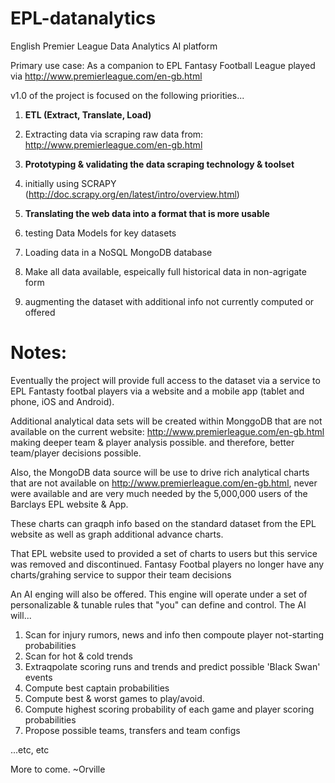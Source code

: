 # EPL-datanalytics
English Premier League Data Analytics AI platform

Primary use case: As a companion to EPL Fantasy Football League
                  played via http://www.premierleague.com/en-gb.html

v1.0 of the project is focused on the following priorities...

1.  **ETL (Extract, Translate, Load)**
  1. Extracting data via scraping raw data from: http://www.premierleague.com/en-gb.html

2. **Prototyping & validating the data scraping technology & toolset**
  1. initially using SCRAPY (http://doc.scrapy.org/en/latest/intro/overview.html)

3. **Translating the web data into a format that is more usable**
  1. testing Data Models for key datasets
  2. Loading data in a NoSQL MongoDB database
  3. Make all data available, espeically full historical data in non-agrigate form
  4. augmenting the dataset with additional info not currently computed or offered


Notes:
======
Eventually the project will provide full access to the dataset via a service to EPL Fantasty
footbal players via a website and a mobile app (tablet and phone, iOS and Android).

Additional analytical data sets will be created within MonggoDB that are not available
on the current website: http://www.premierleague.com/en-gb.html making deeper team & player
analysis possible. and therefore, better team/player decisions possible.

Also, the MongoDB data source will be use to drive rich analytical charts that are not
available on http://www.premierleague.com/en-gb.html, never were available and are
very much needed by the 5,000,000 users of the Barclays EPL website & App.

These charts can graqph info based on the standard dataset from the EPL website as well as
graph additional advance charts.

That EPL website used to provided a set of charts to users but this service was removed and
discontinued. Fantasy Footbal players no longer have any charts/grahing service to suppor their
team decisions

An AI enging will also be offered.
This engine will operate under a set of personalizable & tunable rules that "you" can define
and control. The AI will...

1. Scan for injury rumors, news and info then compoute player not-starting probabilities
2. Scan for hot & cold trends
3. Extraqpolate scoring runs and trends and predict possible 'Black Swan' events
4. Compute best captain probabilities
5. Compute best & worst games to play/avoid.
6. Compute highest scoring probability of each game and player scoring probabilities
7. Propose possible teams, transfers and team configs

...etc, etc


More to come.
~Orville
